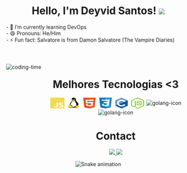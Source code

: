<h1 align="center"> Hello, I'm Deyvid Santos! <img src="https://raw.githubusercontent.com/gist/GeekTree0101/05d338bb59109fc71871711c6fa49377/raw/3ff868ffcf2f84d419c392667335fe7e9f1bf155/dancing-gopher.gif" width="70"> </h1>
- 🌱 I’m currently learning DevOps
<br>
- 😄 Pronouns: He/Him
<br>
- ⚡ Fun fact: Salvatore is from Damon Salvatore (The Vampire Diaries)
<br>
<br>
<div>

  <!--
  <img align="right" height="180em" src="https://github-readme-stats.vercel.app/api/top-langs/?username=deyvidsalvatore&layout=compact&langs_count=16&theme=great-gatsby"/> -->
</div> 
<br>

<div  align="center"> 
  <div style="display: inline_block"><br>
    <img align="left" height="250" alt="coding-time" src="code.gif">
    <h1 align="center">Melhores Tecnologias <3</h1>
    <img align="center" height="30" width="40" alt="js-icon"  src="https://raw.githubusercontent.com/devicons/devicon/master/icons/javascript/javascript-plain.svg">
    <img align="center" height="30" width="40" alt="linux-icon" src="https://github.com/devicons/devicon/blob/master/icons/linux/linux-original.svg">
    <img align="center" height="30" width="40" alt="html-icon" src="https://raw.githubusercontent.com/devicons/devicon/master/icons/html5/html5-original.svg">
    <img align="center" height="30" width="40" alt="css-icon" src="https://raw.githubusercontent.com/devicons/devicon/master/icons/css3/css3-original.svg">
    <img align="center" height="30" width="40" alt="c-icon" src="https://raw.githubusercontent.com/devicons/devicon/master/icons/c/c-original.svg">
    <img align="center" height="30" width="40" alt="nodejs-icon" src="https://raw.githubusercontent.com/devicons/devicon/master/icons/nodejs/nodejs-original.svg">
    <img align="center" height="30" width="40" alt="golang-icon" src="https://cdn.jsdelivr.net/gh/devicons/devicon/icons/go/go-original.svg" />
    <img align="center" height="30" width="40" alt="golang-icon" src="https://cdn.jsdelivr.net/gh/devicons/devicon/icons/java/java-original.svg" />
  
  <h1 align="center">Contact</h1>
    <a href = "mailto: deyvidsantos.salvatore@gmail.com">
      <img width="30" src="https://img.icons8.com/color/48/000000/gmail--v1.png">
    </a>
    <a href = "https://www.instagram.com/deyvid.salvatore/">
      <img width="25" src="https://img.icons8.com/color/48/000000/instagram-new--v1.png">
    </a>
</div>
  
![Snake animation](https://github.com/LuigiGF/LuigiGF/blob/output/github-contribution-grid-snake.svg)
